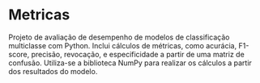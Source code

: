 # Metricas
Projeto de avaliação de desempenho de modelos de classificação multiclasse com Python. Inclui cálculos de métricas, como acurácia, F1-score, precisão, revocação, e especificidade a partir de uma matriz de confusão. Utiliza-se a biblioteca NumPy para realizar os cálculos a partir dos resultados do modelo.
